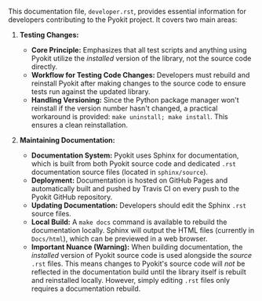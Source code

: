 This documentation file, `developer.rst`, provides essential information for developers contributing to the Pyokit project. It covers two main areas:

1.  **Testing Changes:**
    *   **Core Principle:** Emphasizes that all test scripts and anything using Pyokit utilize the *installed* version of the library, not the source code directly.
    *   **Workflow for Testing Code Changes:** Developers must rebuild and reinstall Pyokit after making changes to the source code to ensure tests run against the updated library.
    *   **Handling Versioning:** Since the Python package manager won't reinstall if the version number hasn't changed, a practical workaround is provided: `make uninstall; make install`. This ensures a clean reinstallation.

2.  **Maintaining Documentation:**
    *   **Documentation System:** Pyokit uses Sphinx for documentation, which is built from both Pyokit source code and dedicated `.rst` documentation source files (located in `sphinx/source`).
    *   **Deployment:** Documentation is hosted on GitHub Pages and automatically built and pushed by Travis CI on every push to the Pyokit GitHub repository.
    *   **Updating Documentation:** Developers should edit the Sphinx `.rst` source files.
    *   **Local Build:** A `make docs` command is available to rebuild the documentation locally. Sphinx will output the HTML files (currently in `Docs/html`), which can be previewed in a web browser.
    *   **Important Nuance (Warning):** When building documentation, the *installed* version of Pyokit source code is used alongside the *source* `.rst` files. This means changes to Pyokit's source code will *not* be reflected in the documentation build until the library itself is rebuilt and reinstalled locally. However, simply editing `.rst` files only requires a documentation rebuild.